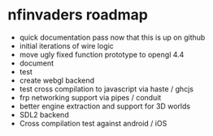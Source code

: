 # nfinvaders roadmap

- quick documentation pass now that this is up on github
- initial iterations of wire logic
- move ugly fixed function prototype to opengl 4.4
- document
- test
- create webgl backend
- test cross compilation to javascript via haste / ghcjs
- frp networking support via pipes / conduit
- better engine extraction and support for 3D worlds
- SDL2 backend
- Cross compilation test against android / iOS
